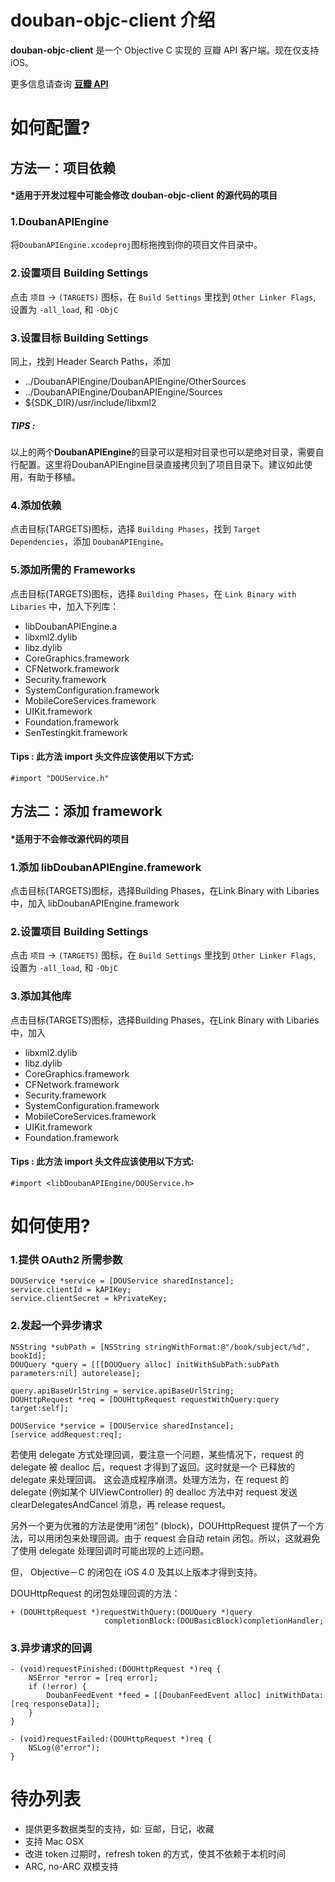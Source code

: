 
[豆瓣 API]: http://developers.douban.com/

# douban-objc-client 介绍

**douban-objc-client** 是一个 Objective C 实现的 豆瓣 API 客户端。现在仅支持 iOS。

更多信息请查询 **[豆瓣 API]**


# 如何配置?

## 方法一：项目依赖
#### *适用于开发过程中可能会修改 douban-objc-client 的源代码的项目

### 1.DoubanAPIEngine

将`DoubanAPIEngine.xcodeproj`图标拖拽到你的项目文件目录中。

### 2.设置项目 Building Settings

点击 `项目` -> `(TARGETS)` 图标，在 `Build Settings` 里找到 `Other Linker Flags`, 设置为 `-all_load`, 和 `-ObjC`

### 3.设置目标 Building Settings

同上，找到 Header Search Paths，添加

* ../DoubanAPIEngine/DoubanAPIEngine/OtherSources
* ../DoubanAPIEngine/DoubanAPIEngine/Sources
* ${SDK_DIR}/usr/include/libxml2

##### TIPS :
以上的两个**DoubanAPIEngine**的目录可以是相对目录也可以是绝对目录，需要自行配置。这里将DoubanAPIEngine目录直接拷贝到了项目目录下。建议如此使用，有助于移植。


### 4.添加依赖

点击目标(TARGETS)图标，选择 `Building Phases`，找到 `Target Dependencies`，添加 `DoubanAPIEngine`。


### 5.添加所需的 Frameworks

点击目标(TARGETS)图标，选择 `Building Phases`，在 `Link Binary with Libaries` 中，加入下列库：

  * libDoubanAPIEngine.a
  * libxml2.dylib
  * libz.dylib
  * CoreGraphics.framework
  * CFNetwork.framework
  * Security.framework
  * SystemConfiguration.framework
  * MobileCoreServices.framework
  * UIKit.framework
  * Foundation.framework
  * SenTestingkit.framework

#### Tips : 此方法 import 头文件应该使用以下方式:

	#import "DOUService.h"

## 方法二：添加 framework
#### *适用于不会修改源代码的项目

### 1.添加 libDoubanAPIEngine.framework
点击目标(TARGETS)图标，选择Building Phases，在Link Binary with Libaries中，加入 libDoubanAPIEngine.framework

### 2.设置项目 Building Settings
点击 `项目` -> `(TARGETS)` 图标，在 `Build Settings` 里找到 `Other Linker Flags`, 设置为 `-all_load`, 和 `-ObjC`

### 3.添加其他库
点击目标(TARGETS)图标，选择Building Phases，在Link Binary with Libaries中，加入

  * libxml2.dylib
  * libz.dylib
  * CoreGraphics.framework
  * CFNetwork.framework
  * Security.framework
  * SystemConfiguration.framework
  * MobileCoreServices.framework
  * UIKit.framework
  * Foundation.framework

#### Tips : 此方法 import 头文件应该使用以下方式:

	#import <libDoubanAPIEngine/DOUService.h>


# 如何使用?


### 1.提供 OAuth2 所需参数

 	DOUService *service = [DOUService sharedInstance];
 	service.clientId = kAPIKey;
 	service.clientSecret = kPrivateKey;

### 2.发起一个异步请求

	NSString *subPath = [NSString stringWithFormat:@"/book/subject/%d", bookId];
	DOUQuery *query = [[[DOUQuery alloc] initWithSubPath:subPath parameters:nil] autorelease];
  
	query.apiBaseUrlString = service.apiBaseUrlString;
	DOUHttpRequest *req = [DOUHttpRequest requestWithQuery:query target:self];

	DOUService *service = [DOUService sharedInstance];
	[service addRequest:req];


若使用 delegate 方式处理回调，要注意一个问题，某些情况下，request 的 delegate 被 dealloc 后，request 才得到了返回。这时就是一个 已释放的 delegate 来处理回调。
这会造成程序崩溃。处理方法为，在 request 的 delegate (例如某个 UIViewController) 的 dealloc 方法中对 request 发送 clearDelegatesAndCancel 消息，再 release request。

另外一个更为优雅的方法是使用“闭包” (block)，DOUHttpRequest 提供了一个方法，可以用闭包来处理回调。由于 request 会自动 retain 闭包。所以，这就避免了使用 delegate 处理回调时可能出现的上述问题。

但， Objective－C 的闭包在 iOS 4.0 及其以上版本才得到支持。

DOUHttpRequest 的闭包处理回调的方法：

	+ (DOUHttpRequest *)requestWithQuery:(DOUQuery *)query 
    	                 completionBlock:(DOUBasicBlock)completionHandler;

### 3.异步请求的回调

	- (void)requestFinished:(DOUHttpRequest *)req {
  		NSError *error = [req error];
  		if (!error) {
    		DoubanFeedEvent *feed = [[DoubanFeedEvent alloc] initWithData:[req responseData]];
  		}
	}

	- (void)requestFailed:(DOUHttpRequest *)req {
  		NSLog(@"error");
	}


# 待办列表
  * 提供更多数据类型的支持，如: 豆邮，日记，收藏
  * 支持 Mac OSX
  * 改进 token 过期时，refresh token 的方式，使其不依赖于本机时间
  * ARC, no-ARC 双模支持
